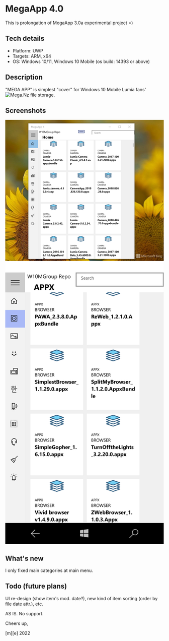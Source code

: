 # MegaApp 4.0
This is prolongation of MegaApp 3.0a experimental project =) 

## Tech details
- Platform: UWP
- Targets: ARM, x64
- OS: Windows 10/11, Windows 10 Mobile (os build: 14393 or above)

## Description
"MEGA APP" is simplest "cover" for Windows 10 Mobile Lumia fans' 
![Mega.Nz file storage](https://mega.nz/folder/SKZxnQAR#EvlQqjMIVQwoxcje9r-jAw).

## Screenshots
![Screenshot 1](Images/shot1.png)
![Screenshot 2](Images/shot2.png)

## What's new
I only fixed main categories at main menu. 

## Todo (future plans)
UI re-design (show item's mod. date?), new kind of item sorting (order by file date attr.), etc. 


AS IS. No support. 


Cheers up,


  [m][e] 2022


